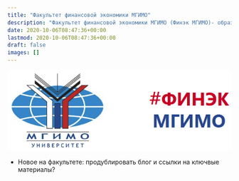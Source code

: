 ```yaml
---
title: "Факультет финансовой экономики МГИМО"
description: "Факультет финансовой экономики МГИМО (Финэк МГИМО)- образовательные программы по экономике, менеджменту и бизнес-информатике на собственном кампусе в Одинцово."
date: 2020-10-06T08:47:36+00:00
lastmod: 2020-10-06T08:47:36+00:00
draft: false
images: []
---
```


<img src="logo/front_dash_cuted.png" alt="Логотипы МГИМО и Финэка МГИМО">

<br>

- Новое на факультете: продублировать блог и ссылки на ключвые материалы?

